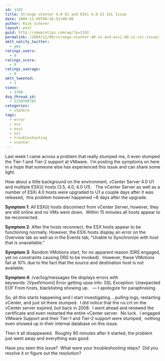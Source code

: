 ```yaml
---
id: 1102
title: Strange vCenter 4.0 U1 and ESXi 4.0 U1 SSL Issue
date: 2009-12-09T08:56:52+00:00
author: Rick Scherer
layout: post
guid: http://vmwaretips.com/wp/?p=1102
permalink: /2009/12/09/strange-vcenter-40-u1-and-esxi-40-u1-ssl-issue/
aktt_notify_twitter:
  - yes
ratings_users:
  - 0
ratings_score:
  - 0
ratings_average:
  - 0
aktt_tweeted:
  - 1
views:
  - 3700
dsq_thread_id:
  - 5156594782
categories:
  - vSphere
tags:
  - error
  - esx
  - esxi
  - ssl
  - troubleshooting
  - vcenter
---
```

Last week I came across a problem that really stumped me, it even stumped the Tier-1 and Tier-2 support at VMware.  I&#8217;m posting the symptoms on here in a hope that someone else has experienced this issue and can share some light.

How about a little background on the environment, vCenter Server 4.0 U1 and multiple ESX(i) hosts (3.5, 4.0, 4.0 U1).   The vCenter Server as well as a number of ESXi 4.0 hosts were upgraded to U1 a couple days after it was released,  this problem however happened ~8 days after the upgrade.

**Symptom 1**: All ESX(i) hosts disconnect from vCenter Server, however, they are still online and no VMs went down.  Within 15 minutes all hosts appear to be reconnected.

**Symptom 2**: After the hosts reconnect, the ESX hosts appear to be functioning normally. However, the ESXi hosts display an error on the Overview tab as well as in the Events tab; &#8220;Unable to Synchronize with host that is unavailable.&#8221;

**Symptom 3**: Random VMotions start, for no apparent reason (DRS engaged, yet no constraints causing DRS to be invoked).  However, these VMotions fail at 10% due to the fact that the source and destination host is not available.

**Symptom 4**: /var/log/messages file displays errors with keywords: [VpxdVmomi] Error getting vpxa info: SSL Exception: Unexpected EOF From hosts, blacklisting showing up.   &#8212; I apologize for paraphrasing.

So, all this starts happening and I start investigating&#8230;.pulling logs, restarting vCenter, and just sit there stumped.  I did notice that the rui.crt on the vCenter server expired, but back in 2008.  I went ahead and renewed the certificate and even restarted the entire vCenter server.  No luck.  I engaged VMware Support and their Tier-1 and Tier-2 support were stumped,  nothing even showed up in their internal database on this issue.

Then it all disappeared.  Roughly 90 minutes after it started, the problem just went away and everything was good.

Have you seen this issue?  What were your troubleshooting steps?  Did you resolve it or figure out the resolution?
